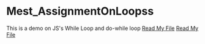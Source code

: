 # Mest_AssignmentOnLoopss
This is a demo on JS's While Loop and do-while loop
[Read My File](while_loop.html)
[Read My File](do_while_loop.html)



